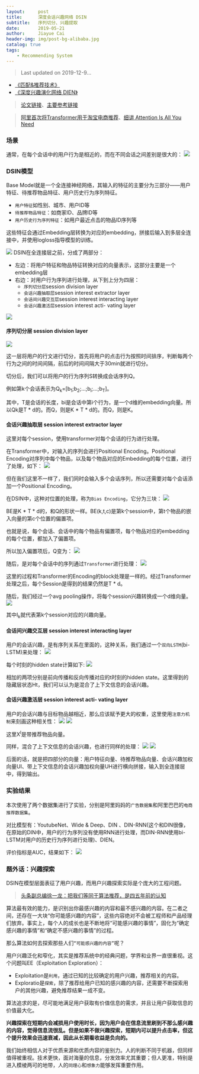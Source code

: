 ```yaml
---
layout:     post
title:      深度会话兴趣网络 DSIN
subtitle:   序列切分、兴趣提取
date:       2019-05-21
author:     Jiayue Cai
header-img: img/post-bg-alibaba.jpg
catalog: true
tags:
    - Recommending System
---
```



> Last updated on 2019-12-9...

- [《匹配&推荐技术》](https://coladrill.github.io/2018/08/06/%E5%8C%B9%E9%85%8D&%E6%8E%A8%E8%8D%90%E6%8A%80%E6%9C%AF/)
- [《深度兴趣演化网络 DIEN》](https://coladrill.github.io/2019/02/04/%E6%B7%B1%E5%BA%A6%E5%85%B4%E8%B6%A3%E6%BC%94%E5%8C%96%E7%BD%91%E7%BB%9C-DIEN/)

> [论文链接](https://arxiv.org/pdf/1905.06482.pdf)、[主要参考链接](https://mp.weixin.qq.com/s/mSv_FQPBmvQDE4jlwjl4lA)

> [阿里首次将Transformer用于淘宝电商推荐](https://mp.weixin.qq.com/s?__biz=MzU1NDA4NjU2MA==&mid=2247496660&idx=1&sn=cb2af41f41fbdc591304156b0940f0fc&chksm=fbea4a1bcc9dc30d5e9620fa70de17941c007b457568c71fcca3d1ce5f2c3e00e008ad7f23d0&mpshare=1&scene=23&srcid=0601BpmadhpUmJe0hP7Iqei7#rd)、[细讲 Attention Is All You Need](https://mp.weixin.qq.com/s/RLxWevVWHXgX-UcoxDS70w)


### 场景 

通常，在每个会话中的用户行为是相近的，而在不同会话之间差别是很大的：
![](/img/post/20190521/1.png)

### DSIN模型

Base Model就是一个全连接神经网络，其输入的特征的主要分为三部分——用户特征、待推荐物品特征、用户历史行为序列特征。
- `用户特征`如性别、城市、用户ID等
- `待推荐物品特征`：如商家ID、品牌ID等
- `用户历史行为序列特征`：如用户最近点击的物品ID序列等

这些特征会通过Embedding层转换为对应的embedding，拼接后输入到多层全连接中，并使用logloss指导模型的训练。

![](/img/post/20190521/2.png)
DSIN在全连接层之前，分成了两部分：
- 左边：将用户特征和物品特征转换对应的向量表示，这部分主要是一个embedding层
- 右边：对用户行为序列进行处理，从下到上分为四层：
	- `序列切分层`session division layer
	- `会话兴趣抽取层`session interest extractor layer
	- `会话间兴趣交互层`session interest interacting layer
	- `会话兴趣激活层`session interest acti- vating layer

![](/img/post/20190521/3.png)

#### 序列切分层 session division layer

![](/img/post/20190521/4.png)

这一层将用户的行文进行切分，首先将用户的点击行为按照时间排序，判断每两个行为之间的时间间隔，前后的时间间隔大于30min就进行切分。

切分后，我们可以将用户的行为序列S转换成会话序列Q。

例如第k个会话表示为Q<sub>k</sub>=[b<sub>1</sub>;b<sub>2</sub>;...;b<sub>i</sub>;...;b<sub>T</sub>]。

其中，T是会话的长度，bi是会话中第i个行为，是一个d维的embedding向量。所以Qk是T * d的。而Q，则是K * T * d的。而Q，则是K。

#### 会话兴趣抽取层 session interest extractor layer

这里对每个session，使用transformer对每个会话的行为进行处理。

在Transformer中，对输入的序列会进行Positional Encoding。Positional Encoding对序列中每个物品，以及每个物品对应的Embedding的每个位置，进行了处理，如下：
![](/img/post/20190521/5.png)

但在我们这里不一样了，我们同时会输入多个会话序列，所以还需要对每个会话添加一个Positional Encoding。

在DSIN中，这种对位置的处理，称为`Bias Encoding`，它分为三块：
![](/img/post/20190521/6.png)

BE是K * T * d的，和Q的形状一样。BE(k,t,c)是第k个session中，第t个物品的嵌入向量的第c个位置的偏置项。

也就是说，每个会话、会话中的每个物品有偏置项，每个物品对应的embedding的每个位置，都加入了偏置项。

所以加入偏置项后，Q变为：
![](/img/post/20190521/7.png)

随后，是对每个会话中的序列通过`Transformer`进行处理：
![](/img/post/20190521/8.png)

这里的过程和Transformer的Encoding的block处理是一样的。经过Transformer处理之后，每个Session是得到的结果仍然是T * d。

随后，我们经过一个avg pooling操作，将每个session兴趣转换成一个d维向量。
![](/img/post/20190521/9.png)

其中I<sub>k</sub>就代表第k个session对应的兴趣向量。

#### 会话间兴趣交互层 session interest interacting layer

用户的会话兴趣，是有序列关系在里面的，这种关系，我们通过一个`双向LSTM`(bi-LSTM)来处理：
![](/img/post/20190521/10.png)

每个时刻的hidden state计算如下:
![](/img/post/20190521/11.png)

相加的两项分别是前向传播和反向传播对应的t时刻的hidden state。这里得到的隐藏层状态Ht，我们可以认为是混合了上下文信息的会话兴趣。

#### 会话兴趣激活层 session interest acti- vating layer

用户的会话兴趣与目标物品越相近，那么应该赋予更大的权重，这里使用`注意力机制`来刻画这种相关性：
![](/img/post/20190521/12.png)
![](/img/post/20190521/13.png)

这里X<sup>I</sup>是带推荐物品向量。

同样，混合了上下文信息的会话兴趣，也进行同样的处理：
![](/img/post/20190521/14.png)
![](/img/post/20190521/15.png)

后面的话，就是把四部分的向量：用户特征向量、待推荐物品向量、会话兴趣加权向量UI、带上下文信息的会话兴趣加权向量UH进行横向拼接，输入到全连接层中，得到输出。

### 实验结果

本次使用了两个数据集进行了实验，分别是阿里妈妈的`广告数据集`和阿里巴巴的`电商推荐数据集`。

对比模型有：YoutubeNet、Wide & Deep、DIN 、DIN-RNN(这个和DIN很像，在原始的DIN中，用户的行为序列没有使用RNN进行处理，而DIN-RNN使用bi-LSTM对用户的历史行为序列进行处理)、DIEN。

评价指标是AUC，结果如下：
![](/img/post/20190521/16.png)

### 题外话：兴趣探索

DSIN在模型层面表征了用户兴趣，而用户兴趣探索实际是个庞大的工程问题。

> [头条副总编徐一龙：把我们等同于算法推荐，是四五年前的认知](https://mp.weixin.qq.com/s?__biz=MzIzNzg5Njc2NQ==&mid=2247492422&idx=2&sn=5b08b3eeba8e31614b93961f9f0b7e70&chksm=e8c33614dfb4bf0271c3ed16a625d46b4acdaefb06dda009b09ec9cfa2bb33ef154c6383610f&mpshare=1&scene=23&srcid=&sharer_sharetime=1575900706786&sharer_shareid=cc983be31429dfbd5199d63f0d94b825#rd)

算法最有效的能力，是识别出你最感兴趣的内容和最不感兴趣的内容。在二者之间，还存在一大块“你可能感兴趣的内容”，这些内容绝对不会被工程师和产品经理们放弃。事实上，每个人的成长也是不断地将“可能感兴趣的事情”，固化为“确定感兴趣的事情”和“确定不感兴趣的事情”的过程。

那么算法如何去探索那些人们`“可能感兴趣的内容”`呢？

用户兴趣泛化和窄化，其实是推荐系统中的经典问题，学界和业界一直很重视。这个问题叫EE（Exploitation Exploration）：
- Exploitation是`利用`，通过已知的比较确定的用户兴趣，推荐相关的内容。
- Exploratio是`探索`，除了推荐给用户已知的感兴趣的内容，还需要不断探索用户的其他兴趣，避免推荐结果一成不变。

算法追求的是，尽可能地满足用户获取有价值信息的需求，并且让用户获取信息的价值最大化。

**兴趣探索在短期内会减损用户使用时长，因为用户会在信息流里刷到不那么感兴趣的内容，觉得信息流很乱。但是如果不做兴趣探索，短期内可以提升点击率，但这个提升效果会迅速衰减，因此从长期看收益是负向的。**

我们始终相信人对于优质来源和优质内容的鉴别力。人的判断不同于机器，但同样值得被重视。技术更快，面对海量的信息，分发效率尤其重要；但人更准，特别是进入模棱两可的地带，人的`同理心`和`想象力`能够发挥重要作用。










